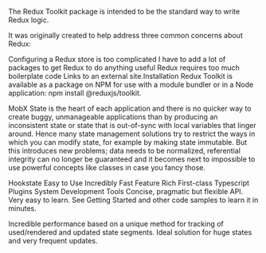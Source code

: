 The Redux Toolkit package is intended to be the standard way to write Redux logic.

It was originally created to help address three common concerns about Redux:

Configuring a Redux store is too complicated
I have to add a lot of packages to get Redux to do anything useful
Redux requires too much boilerplate code
Links to an external site.Installation
Redux Toolkit is available as a package on NPM for use with a module bundler or in a Node application:
npm install @reduxjs/toolkit.

MobX
State is the heart of each application and there is no quicker way to create buggy, unmanageable applications than by producing an inconsistent state or state that is out-of-sync with local variables that linger around. Hence many state management solutions try to restrict the ways in which you can modify state, for example by making state immutable. But this introduces new problems; data needs to be normalized, referential integrity can no longer be guaranteed and it becomes next to impossible to use powerful concepts like classes in case you fancy those.

Hookstate
Easy to Use
Incredibly Fast
Feature Rich
First-class Typescript
Plugins System
Development Tools
Concise, pragmatic but flexible API. Very easy to learn. See Getting Started and other code samples to learn it in minutes.

Incredible performance based on a unique method for tracking of used/rendered and updated state segments. Ideal solution for huge states and very frequent updates.